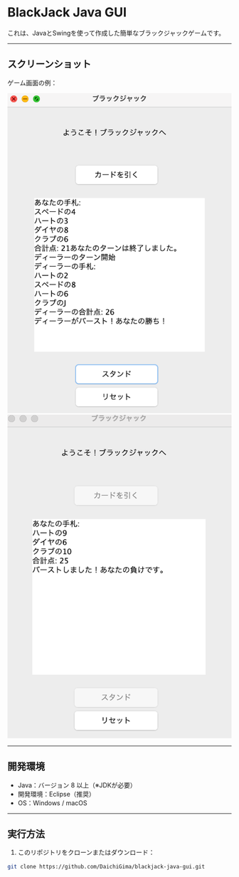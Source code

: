 # BlackJack Java GUI

これは、JavaとSwingを使って作成した簡単なブラックジャックゲームです。

---

## ️スクリーンショット

ゲーム画面の例：

![BlackJack GUI 1](blackjack_gui.png)
![BlackJack GUI 2](blackjack2_gui.png)

---

##  開発環境

- Java：バージョン 8 以上（※JDKが必要）
- 開発環境：Eclipse（推奨）
- OS：Windows / macOS

---

##  実行方法

1. このリポジトリをクローンまたはダウンロード：

```bash
git clone https://github.com/DaichiGima/blackjack-java-gui.git